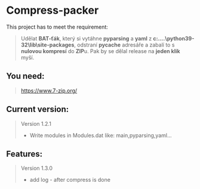 # Compress-packer
This project has to meet the requirement:

> Udělat **BAT-ťák**, který si vytáhne **pyparsing** a **yaml** z **c:\....\python39-32\lib\site-packages**, odstraní **__pycache__** adresáře 
> a zabalí to s **nulovou kompresí** do **ZIP**u. Pak by se dělal release na **jeden klik** myší.

## You need:
> https://www.7-zip.org/

## Current version:
> Version 1.2.1
> - Write modules in Modules.dat like: main,pyparsing,yaml...


## Features:
> Version 1.3.0
> - add log - after compress is done
